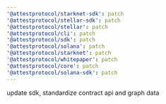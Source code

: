 ```yaml
---
'@attestprotocol/starknet-sdk': patch
'@attestprotocol/stellar-sdk': patch
'@attestprotocol/stellar': patch
'@attestprotocol/cli': patch
'@attestprotocol/sdk': patch
'@attestprotocol/solana': patch
'@attestprotocol/starknet': patch
'@attestprotocol/whitepaper': patch
'@attestprotocol/core': patch
'@attestprotocol/solana-sdk': patch
---
```


update sdk, standardize contract api and graph data
